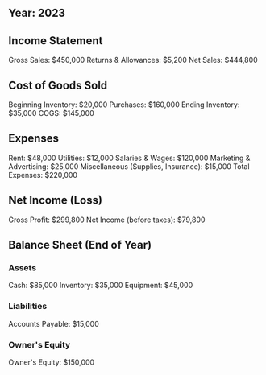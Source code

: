 ## Year: 2023

## Income Statement

Gross Sales: $450,000
Returns & Allowances: $5,200
Net Sales: $444,800

## Cost of Goods Sold

Beginning Inventory: $20,000
Purchases: $160,000
Ending Inventory: $35,000
COGS: $145,000

## Expenses

Rent: $48,000
Utilities: $12,000
Salaries & Wages: $120,000
Marketing & Advertising: $25,000
Miscellaneous (Supplies, Insurance): $15,000
Total Expenses: $220,000

## Net Income (Loss)

Gross Profit: $299,800
Net Income (before taxes): $79,800

## Balance Sheet (End of Year)

### Assets

Cash: $85,000
Inventory: $35,000
Equipment: $45,000

### Liabilities

Accounts Payable: $15,000

### Owner's Equity

Owner's Equity: $150,000

